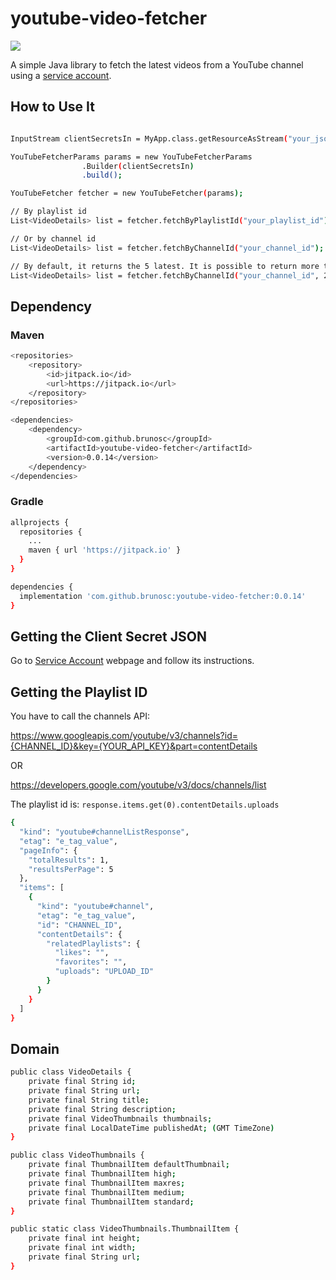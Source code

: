 # youtube-video-fetcher

[![](https://jitpack.io/v/brunosc/youtube-video-fetcher.svg)](https://jitpack.io/#brunosc/youtube-video-fetcher)

A simple Java library to fetch the latest videos from a YouTube channel using a [service account](https://developers.google.com/identity/protocols/oauth2/service-account).

## How to Use It

``` bash

InputStream clientSecretsIn = MyApp.class.getResourceAsStream("your_json_path_in_resources_folder");

YouTubeFetcherParams params = new YouTubeFetcherParams
                .Builder(clientSecretsIn)
                .build();

YouTubeFetcher fetcher = new YouTubeFetcher(params);

// By playlist id
List<VideoDetails> list = fetcher.fetchByPlaylistId("your_playlist_id");

// Or by channel id
List<VideoDetails> list = fetcher.fetchByChannelId("your_channel_id");

// By default, it returns the 5 latest. It is possible to return more than that using a second parameter
List<VideoDetails> list = fetcher.fetchByChannelId("your_channel_id", 20);

```

## Dependency

### Maven

``` bash
<repositories>
    <repository>
        <id>jitpack.io</id>
        <url>https://jitpack.io</url>
    </repository>
</repositories>

<dependencies>
    <dependency>
        <groupId>com.github.brunosc</groupId>
        <artifactId>youtube-video-fetcher</artifactId>
        <version>0.0.14</version>
    </dependency>
</dependencies>
```

### Gradle

``` bash
allprojects {
  repositories {
    ...
    maven { url 'https://jitpack.io' }
  }
}

dependencies {
  implementation 'com.github.brunosc:youtube-video-fetcher:0.0.14'
}
```

## Getting the Client Secret JSON

Go to [Service Account](https://developers.google.com/identity/protocols/oauth2/service-account#creatinganaccount) webpage and follow its instructions.

## Getting the Playlist ID

You have to call the channels API:

https://www.googleapis.com/youtube/v3/channels?id={CHANNEL_ID}&key={YOUR_API_KEY}&part=contentDetails

OR 

https://developers.google.com/youtube/v3/docs/channels/list

The playlist id is: `response.items.get(0).contentDetails.uploads`

``` bash
{
  "kind": "youtube#channelListResponse",
  "etag": "e_tag_value",
  "pageInfo": {
    "totalResults": 1,
    "resultsPerPage": 5
  },
  "items": [
    {
      "kind": "youtube#channel",
      "etag": "e_tag_value",
      "id": "CHANNEL_ID",
      "contentDetails": {
        "relatedPlaylists": {
          "likes": "",
          "favorites": "",
          "uploads": "UPLOAD_ID"
        }
      }
    }
  ]
}
```

## Domain

``` bash
public class VideoDetails {
    private final String id;
    private final String url;
    private final String title;
    private final String description;
    private final VideoThumbnails thumbnails;
    private final LocalDateTime publishedAt; (GMT TimeZone)    
}

public class VideoThumbnails {
    private final ThumbnailItem defaultThumbnail;
    private final ThumbnailItem high;
    private final ThumbnailItem maxres;
    private final ThumbnailItem medium;
    private final ThumbnailItem standard;
}

public static class VideoThumbnails.ThumbnailItem {
    private final int height;
    private final int width;
    private final String url;
}
```